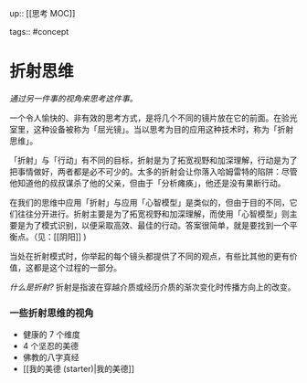 up:: [[思考 MOC]]

tags:: #concept 

# 折射思维

_通过另一件事的视角来思考这件事。_  

一个令人愉快的、非有效的思考方式，是将几个不同的镜片放在它的前面。在验光室里，这种设备被称为「屈光镜」。当以思考为目的应用这种技术时，称为「折射思维」。  

「折射」与「行动」有不同的目标，折射是为了拓宽视野和加深理解，行动是为了把事情做好，两者都是必不可少的。太多的折射会让你落入哈姆雷特的陷阱：尽管他知道他的叔叔谋杀了他的父亲，但由于「分析瘫痪」，他还是没有果断行动。  

在我们的思维中应用「折射」与应用「心智模型」是类似的，但由于目的不同，它们往往分开进行。折射主要是为了拓宽视野和加深理解，而使用「心智模型」则主要是为了模式识别，以便采取高效、最佳的行动。答案很简单，就是要找到一个平衡点。（见：[[阴阳]] )  

当处在折射模式时，你举起的每个镜头都提供了不同的观点，有些比其他的更有价值，这都是这个过程的一部分。  

_什么是折射?_ 折射是指波在穿越介质或经历介质的渐次变化时传播方向上的改变。

### 一些折射思维的视角
- 健康的 7 个维度
- 4 个坚忍的美德
- 佛教的八字真经
- [[我的美德 (starter)|我的美德]]
